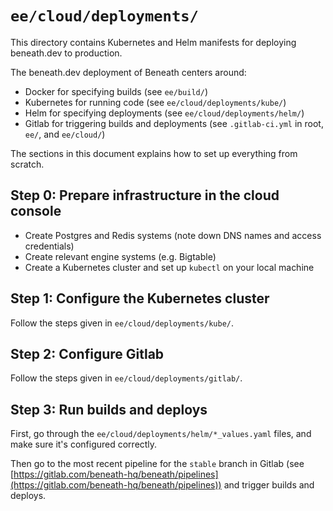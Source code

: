 # `ee/cloud/deployments/`

This directory contains Kubernetes and Helm manifests for deploying beneath.dev to production.

The beneath.dev deployment of Beneath centers around:

- Docker for specifying builds (see `ee/build/`)
- Kubernetes for running code (see `ee/cloud/deployments/kube/`)
- Helm for specifying deployments (see `ee/cloud/deployments/helm/`)
- Gitlab for triggering builds and deployments (see `.gitlab-ci.yml` in root, `ee/`, and `ee/cloud/`)

The sections in this document explains how to set up everything from scratch.

## Step 0: Prepare infrastructure in the cloud console

- Create Postgres and Redis systems (note down DNS names and access credentials)
- Create relevant engine systems (e.g. Bigtable)
- Create a Kubernetes cluster and set up `kubectl` on your local machine

## Step 1: Configure the Kubernetes cluster

Follow the steps given in `ee/cloud/deployments/kube/`.

## Step 2: Configure Gitlab

Follow the steps given in `ee/cloud/deployments/gitlab/`.

## Step 3: Run builds and deploys

First, go through the `ee/cloud/deployments/helm/*_values.yaml` files, and make sure it's configured correctly.

Then go to the most recent pipeline for the `stable` branch in Gitlab (see [https://gitlab.com/beneath-hq/beneath/pipelines](https://gitlab.com/beneath-hq/beneath/pipelines)) and trigger builds and deploys.
